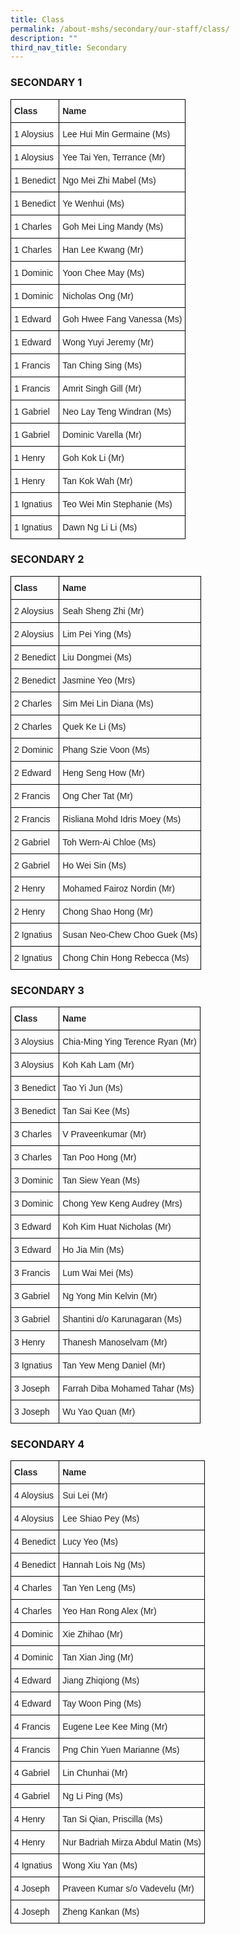```yaml
---
title: Class
permalink: /about-mshs/secondary/our-staff/class/
description: ""
third_nav_title: Secondary
---
```

### SECONDARY 1

<style type="text/css">
.tg  {border-collapse:collapse;border-spacing:0;}
.tg td{border-color:black;border-style:solid;border-width:1px;font-family:Arial, sans-serif;font-size:14px;
  overflow:hidden;padding:10px 5px;word-break:normal;}
.tg th{border-color:black;border-style:solid;border-width:1px;font-family:Arial, sans-serif;font-size:14px;
  font-weight:normal;overflow:hidden;padding:10px 5px;word-break:normal;}
.tg .tg-clhh{background-color:#FFF;color:#222;font-weight:bold;text-align:left;vertical-align:middle}
.tg .tg-1ppo{background-color:#FFF;color:#222;text-align:left;vertical-align:middle}
.tg .tg-tsok{background-color:#FFF;color:#222;text-align:left;vertical-align:top}
</style>
<table class="tg">
<thead>
  <tr>
    <th class="tg-clhh"><span style="color:#222;background-color:transparent">Class</span></th>
    <th class="tg-clhh"><span style="color:#222;background-color:transparent">Name</span></th>
  </tr>
</thead>
<tbody>
  <tr>
    <td class="tg-1ppo"><span style="color:#222;background-color:transparent">1 Aloysius</span></td>
    <td class="tg-1ppo"><span style="color:#222;background-color:transparent">Lee Hui Min Germaine (Ms)  </span></td>
  </tr>
  <tr>
    <td class="tg-1ppo"><span style="color:#222;background-color:transparent">1 Aloysius</span></td>
    <td class="tg-1ppo"><span style="color:#222;background-color:transparent">Yee Tai Yen, Terrance (Mr)</span></td>
  </tr>
  <tr>
    <td class="tg-1ppo"><span style="color:#222;background-color:transparent">1 Benedict </span></td>
    <td class="tg-1ppo"><span style="color:#222;background-color:transparent">Ngo Mei Zhi Mabel (Ms)</span></td>
  </tr>
  <tr>
    <td class="tg-1ppo"><span style="color:#222;background-color:transparent">1 Benedict</span></td>
    <td class="tg-1ppo"><span style="color:#222;background-color:transparent">Ye Wenhui (Ms) </span></td>
  </tr>
  <tr>
    <td class="tg-1ppo"><span style="color:#222;background-color:transparent">1 Charles</span></td>
    <td class="tg-1ppo"><span style="color:#222;background-color:transparent">Goh Mei Ling Mandy (Ms) </span></td>
  </tr>
  <tr>
    <td class="tg-1ppo"><span style="color:#222;background-color:transparent">1 Charles</span></td>
    <td class="tg-tsok">Han Lee Kwang (Mr) </td>
  </tr>
  <tr>
    <td class="tg-1ppo"><span style="color:#222;background-color:transparent">1 Dominic</span></td>
    <td class="tg-1ppo"><span style="color:#222;background-color:transparent">Yoon Chee May (Ms) </span></td>
  </tr>
  <tr>
    <td class="tg-1ppo"><span style="color:#222;background-color:transparent">1 Dominic</span></td>
    <td class="tg-1ppo"><span style="color:#222;background-color:transparent">Nicholas Ong (Mr)</span></td>
  </tr>
  <tr>
    <td class="tg-1ppo"><span style="color:#222;background-color:transparent">1 Edward</span></td>
    <td class="tg-1ppo"><span style="color:#222;background-color:transparent">Goh Hwee Fang Vanessa (Ms) </span></td>
  </tr>
  <tr>
    <td class="tg-1ppo"><span style="color:#222;background-color:transparent">1 Edward</span></td>
    <td class="tg-1ppo"><span style="color:#222;background-color:transparent">Wong Yuyi Jeremy (Mr)</span></td>
  </tr>
  <tr>
    <td class="tg-1ppo"><span style="color:#222;background-color:transparent">1 Francis</span></td>
    <td class="tg-1ppo"><span style="color:#222;background-color:transparent">Tan Ching Sing (Ms) </span></td>
  </tr>
  <tr>
    <td class="tg-1ppo"><span style="color:#222;background-color:transparent">1 Francis</span></td>
    <td class="tg-1ppo"><span style="color:#222;background-color:transparent">Amrit Singh Gill (Mr) </span></td>
  </tr>
  <tr>
    <td class="tg-1ppo"><span style="color:#222;background-color:transparent">1 Gabriel</span></td>
    <td class="tg-1ppo"><span style="color:#222;background-color:transparent">Neo Lay Teng Windran (Ms) </span></td>
  </tr>
  <tr>
    <td class="tg-1ppo"><span style="color:#222;background-color:transparent">1 Gabriel</span></td>
    <td class="tg-1ppo"><span style="color:#222;background-color:transparent">Dominic Varella (Mr)  </span></td>
  </tr>
  <tr>
    <td class="tg-1ppo"><span style="color:#222;background-color:transparent">1 Henry</span></td>
    <td class="tg-1ppo"><span style="color:#222;background-color:transparent">Goh Kok Li (Mr) </span></td>
  </tr>
  <tr>
    <td class="tg-1ppo"><span style="color:#222;background-color:transparent">1 Henry</span></td>
    <td class="tg-1ppo"><span style="color:#222;background-color:transparent">Tan Kok Wah (Mr)</span></td>
  </tr>
  <tr>
    <td class="tg-1ppo"><span style="color:#222;background-color:transparent">1 Ignatius</span></td>
    <td class="tg-1ppo"><span style="color:#222;background-color:transparent">Teo Wei Min Stephanie (Ms)  </span></td>
  </tr>
  <tr>
    <td class="tg-1ppo"><span style="color:#222;background-color:transparent">1 Ignatius</span></td>
    <td class="tg-1ppo"><span style="color:#222;background-color:transparent">Dawn Ng Li Li (Ms) </span></td>
  </tr>
</tbody>
</table>

### SECONDARY 2

<style type="text/css">
.tg  {border-collapse:collapse;border-spacing:0;}
.tg td{border-color:black;border-style:solid;border-width:1px;font-family:Arial, sans-serif;font-size:14px;
  overflow:hidden;padding:10px 5px;word-break:normal;}
.tg th{border-color:black;border-style:solid;border-width:1px;font-family:Arial, sans-serif;font-size:14px;
  font-weight:normal;overflow:hidden;padding:10px 5px;word-break:normal;}
.tg .tg-vl7p{color:#222;text-align:left;vertical-align:middle}
.tg .tg-bb6y{color:#222;font-weight:bold;text-align:left;vertical-align:middle}
.tg .tg-brl1{color:#222;text-align:left;vertical-align:top}
</style>
<table class="tg">
<thead>
  <tr>
    <th class="tg-bb6y"><span style="color:#222;background-color:transparent">Class</span></th>
    <th class="tg-bb6y"><span style="color:#222;background-color:transparent">Name</span></th>
  </tr>
</thead>
<tbody>
  <tr>
    <td class="tg-vl7p"><span style="color:#222;background-color:transparent">2 Aloysius</span></td>
    <td class="tg-vl7p"><span style="color:#222;background-color:transparent">Seah Sheng Zhi (Mr) </span></td>
  </tr>
  <tr>
    <td class="tg-vl7p"><span style="color:#222;background-color:transparent">2 Aloysius</span></td>
    <td class="tg-vl7p"><span style="color:#222;background-color:transparent">Lim Pei Ying (Ms)</span></td>
  </tr>
  <tr>
    <td class="tg-vl7p"><span style="color:#222;background-color:transparent">2 Benedict</span></td>
    <td class="tg-vl7p"><span style="color:#222;background-color:transparent">Liu Dongmei (Ms) </span></td>
  </tr>
  <tr>
    <td class="tg-vl7p"><span style="color:#222;background-color:transparent">2 Benedict </span></td>
    <td class="tg-vl7p"><span style="color:#222;background-color:transparent">Jasmine Yeo (Mrs)</span></td>
  </tr>
  <tr>
    <td class="tg-vl7p"><span style="color:#222;background-color:transparent">2 Charles</span></td>
    <td class="tg-vl7p"><span style="color:#222;background-color:transparent">Sim Mei Lin Diana (Ms)</span></td>
  </tr>
  <tr>
    <td class="tg-vl7p"><span style="color:#222;background-color:transparent">2 Charles</span></td>
    <td class="tg-brl1">Quek Ke Li (Ms) </td>
  </tr>
  <tr>
    <td class="tg-vl7p"><span style="color:#222;background-color:transparent">2 Dominic</span></td>
    <td class="tg-vl7p"><span style="color:#222;background-color:transparent">Phang Szie Voon (Ms) </span></td>
  </tr>
  <tr>
    <td class="tg-vl7p"><span style="color:#222;background-color:transparent">2 Edward</span></td>
    <td class="tg-vl7p"><span style="color:#222;background-color:transparent">Heng Seng How (Mr) </span></td>
  </tr>
  <tr>
    <td class="tg-vl7p"><span style="color:#222;background-color:transparent">2 Francis</span></td>
    <td class="tg-vl7p"><span style="color:#222;background-color:transparent">Ong Cher Tat (Mr)</span></td>
  </tr>
  <tr>
    <td class="tg-vl7p"><span style="color:#222;background-color:transparent">2 Francis</span></td>
    <td class="tg-vl7p"><span style="color:#222;background-color:transparent">Risliana Mohd Idris Moey (Ms)</span></td>
  </tr>
  <tr>
    <td class="tg-vl7p"><span style="color:#222;background-color:transparent">2 Gabriel</span></td>
    <td class="tg-vl7p"><span style="color:#222;background-color:transparent">Toh Wern-Ai Chloe (Ms) </span></td>
  </tr>
  <tr>
    <td class="tg-vl7p"><span style="color:#222;background-color:transparent">2 Gabriel </span></td>
    <td class="tg-vl7p"><span style="color:#222;background-color:transparent">Ho Wei Sin (Ms) </span></td>
  </tr>
  <tr>
    <td class="tg-vl7p"><span style="color:#222;background-color:transparent">2 Henry</span></td>
    <td class="tg-vl7p"><span style="color:#222;background-color:transparent">Mohamed Fairoz Nordin (Mr)</span> <span style="color:#222;background-color:transparent"> </span></td>
  </tr>
  <tr>
    <td class="tg-vl7p"><span style="color:#222;background-color:transparent">2 Henry</span></td>
    <td class="tg-vl7p"><span style="color:#222;background-color:transparent">Chong Shao Hong (Mr)</span></td>
  </tr>
  <tr>
    <td class="tg-vl7p"><span style="color:#222;background-color:transparent">2 Ignatius</span></td>
    <td class="tg-vl7p"><span style="color:#222;background-color:transparent">Susan Neo-Chew Choo Guek (Ms) </span></td>
  </tr>
  <tr>
    <td class="tg-vl7p"><span style="color:#222;background-color:transparent">2 Ignatius </span><br></td>
    <td class="tg-vl7p"><span style="color:#222;background-color:transparent">Chong Chin Hong Rebecca (Ms)</span><br></td>
  </tr>
</tbody>
</table>

### SECONDARY 3

<style type="text/css">
.tg  {border-collapse:collapse;border-spacing:0;}
.tg td{border-color:black;border-style:solid;border-width:1px;font-family:Arial, sans-serif;font-size:14px;
  overflow:hidden;padding:10px 5px;word-break:normal;}
.tg th{border-color:black;border-style:solid;border-width:1px;font-family:Arial, sans-serif;font-size:14px;
  font-weight:normal;overflow:hidden;padding:10px 5px;word-break:normal;}
.tg .tg-vl7p{color:#222;text-align:left;vertical-align:middle}
.tg .tg-bb6y{color:#222;font-weight:bold;text-align:left;vertical-align:middle}
</style>
<table class="tg">
<thead>
  <tr>
    <th class="tg-bb6y"><span style="color:#222;background-color:transparent">Class</span></th>
    <th class="tg-bb6y"><span style="color:#222;background-color:transparent">Name</span></th>
  </tr>
</thead>
<tbody>
  <tr>
    <td class="tg-vl7p"><span style="color:#222;background-color:transparent">3 Aloysius</span></td>
    <td class="tg-vl7p"><span style="color:#222;background-color:transparent">Chia-Ming Ying Terence Ryan (Mr) </span></td>
  </tr>
  <tr>
    <td class="tg-vl7p"><span style="color:#222;background-color:transparent">3 Aloysius </span></td>
    <td class="tg-vl7p"><span style="color:#222;background-color:transparent">Koh Kah Lam (Mr)</span></td>
  </tr>
  <tr>
    <td class="tg-vl7p"><span style="color:#222;background-color:transparent">3 Benedict</span></td>
    <td class="tg-vl7p"><span style="color:#222;background-color:transparent">Tao Yi Jun (Ms)</span></td>
  </tr>
  <tr>
    <td class="tg-vl7p"><span style="color:#222;background-color:transparent">3 Benedict </span></td>
    <td class="tg-vl7p"><span style="color:#222;background-color:transparent">Tan Sai Kee (Ms) </span></td>
  </tr>
  <tr>
    <td class="tg-vl7p"><span style="color:#222;background-color:transparent">3 Charles</span></td>
    <td class="tg-vl7p"><span style="color:#222;background-color:transparent">V Praveenkumar (Mr) </span></td>
  </tr>
  <tr>
    <td class="tg-vl7p"><span style="color:#222;background-color:transparent">3 Charles </span></td>
    <td class="tg-vl7p"><span style="color:#222;background-color:transparent">Tan Poo Hong (Mr) </span></td>
  </tr>
  <tr>
    <td class="tg-vl7p"><span style="color:#222;background-color:transparent">3 Dominic</span></td>
    <td class="tg-vl7p"><span style="color:#222;background-color:transparent">Tan Siew Yean (Ms) </span></td>
  </tr>
  <tr>
    <td class="tg-vl7p"><span style="color:#222;background-color:transparent">3 Dominic </span></td>
    <td class="tg-vl7p"><span style="color:#222;background-color:transparent">Chong Yew Keng Audrey (Mrs) </span></td>
  </tr>
  <tr>
    <td class="tg-vl7p"><span style="color:#222;background-color:transparent">3 Edward</span></td>
    <td class="tg-vl7p"><span style="color:#222;background-color:transparent">Koh Kim Huat Nicholas (Mr) </span></td>
  </tr>
  <tr>
    <td class="tg-vl7p"><span style="color:#222;background-color:transparent">3 Edward </span></td>
    <td class="tg-vl7p"><span style="color:#222;background-color:transparent">Ho Jia Min (Ms) </span></td>
  </tr>
  <tr>
    <td class="tg-vl7p"><span style="color:#222;background-color:transparent">3 Francis</span></td>
    <td class="tg-vl7p"><span style="color:#222;background-color:transparent">Lum Wai Mei (Ms) </span></td>
  </tr>
  <tr>
    <td class="tg-vl7p"><span style="color:#222;background-color:transparent">3 Gabriel</span></td>
    <td class="tg-vl7p"><span style="color:#222;background-color:transparent">Ng Yong Min Kelvin (Mr) </span></td>
  </tr>
  <tr>
    <td class="tg-vl7p"><span style="color:#222;background-color:transparent">3 Gabriel</span></td>
    <td class="tg-vl7p"><span style="color:#222;background-color:transparent">Shantini d/o Karunagaran (Ms) </span></td>
  </tr>
  <tr>
    <td class="tg-vl7p"><span style="color:#222;background-color:transparent">3 Henry</span></td>
    <td class="tg-vl7p"><span style="color:#222;background-color:transparent">Thanesh Manoselvam (Mr) </span></td>
  </tr>
  <tr>
    <td class="tg-vl7p"><span style="color:#222;background-color:transparent">3 Ignatius</span></td>
    <td class="tg-vl7p"><span style="color:#222;background-color:transparent">Tan Yew Meng Daniel (Mr)</span></td>
  </tr>
  <tr>
    <td class="tg-vl7p"><span style="color:#222;background-color:transparent">3 Joseph</span></td>
    <td class="tg-vl7p"><span style="color:#222;background-color:transparent">Farrah Diba Mohamed Tahar (Ms)</span></td>
  </tr>
  <tr>
    <td class="tg-vl7p"><span style="color:#222;background-color:transparent">3 Joseph</span></td>
    <td class="tg-vl7p"><span style="color:#222;background-color:transparent">Wu Yao Quan (Mr)</span></td>
  </tr>
</tbody>
</table>

### SECONDARY 4

<style type="text/css">
.tg  {border-collapse:collapse;border-spacing:0;}
.tg td{border-color:black;border-style:solid;border-width:1px;font-family:Arial, sans-serif;font-size:14px;
  overflow:hidden;padding:10px 5px;word-break:normal;}
.tg th{border-color:black;border-style:solid;border-width:1px;font-family:Arial, sans-serif;font-size:14px;
  font-weight:normal;overflow:hidden;padding:10px 5px;word-break:normal;}
.tg .tg-vl7p{color:#222;text-align:left;vertical-align:middle}
.tg .tg-bb6y{color:#222;font-weight:bold;text-align:left;vertical-align:middle}
</style>
<table class="tg">
<thead>
  <tr>
    <th class="tg-bb6y"><span style="color:#222;background-color:transparent">Class</span></th>
    <th class="tg-bb6y"><span style="color:#222;background-color:transparent">Name</span></th>
  </tr>
</thead>
<tbody>
  <tr>
    <td class="tg-vl7p"><span style="color:#222;background-color:transparent">4 Aloysius </span></td>
    <td class="tg-vl7p"><span style="color:#222;background-color:transparent">Sui Lei (Mr)</span></td>
  </tr>
  <tr>
    <td class="tg-vl7p"><span style="color:#222;background-color:transparent">4 Aloysius  </span></td>
    <td class="tg-vl7p"><span style="color:#222;background-color:transparent">Lee Shiao Pey (Ms) </span></td>
  </tr>
  <tr>
    <td class="tg-vl7p"><span style="color:#222;background-color:transparent">4 Benedict  </span></td>
    <td class="tg-vl7p"><span style="color:#222;background-color:transparent">Lucy Yeo (Ms)</span></td>
  </tr>
  <tr>
    <td class="tg-vl7p"><span style="color:#222;background-color:transparent">4 Benedict  </span></td>
    <td class="tg-vl7p"><span style="color:#222;background-color:transparent">Hannah Lois Ng (Ms) </span></td>
  </tr>
  <tr>
    <td class="tg-vl7p"><span style="color:#222;background-color:transparent">4 Charles </span></td>
    <td class="tg-vl7p"><span style="color:#222;background-color:transparent">Tan Yen Leng (Ms)</span></td>
  </tr>
  <tr>
    <td class="tg-vl7p"><span style="color:#222;background-color:transparent">4 Charles </span></td>
    <td class="tg-vl7p"><span style="color:#222;background-color:transparent">Yeo Han Rong Alex (Mr) </span></td>
  </tr>
  <tr>
    <td class="tg-vl7p"><span style="color:#222;background-color:transparent">4 Dominic </span></td>
    <td class="tg-vl7p"><span style="color:#222;background-color:transparent">Xie Zhihao (Mr) </span></td>
  </tr>
  <tr>
    <td class="tg-vl7p"><span style="color:#222;background-color:transparent">4 Dominic </span></td>
    <td class="tg-vl7p"><span style="color:#222;background-color:transparent">Tan Xian Jing (Mr) </span></td>
  </tr>
  <tr>
    <td class="tg-vl7p"><span style="color:#222;background-color:transparent">4 Edward</span></td>
    <td class="tg-vl7p"><span style="color:#222;background-color:transparent">Jiang Zhiqiong (Ms) </span></td>
  </tr>
  <tr>
    <td class="tg-vl7p"><span style="color:#222;background-color:transparent">4 Edward</span></td>
    <td class="tg-vl7p"><span style="color:#222;background-color:transparent">Tay Woon Ping (Ms) </span></td>
  </tr>
  <tr>
    <td class="tg-vl7p"><span style="color:#222;background-color:transparent">4 Francis</span></td>
    <td class="tg-vl7p"><span style="color:#222;background-color:transparent">Eugene Lee Kee Ming (Mr) </span></td>
  </tr>
  <tr>
    <td class="tg-vl7p"><span style="color:#222;background-color:transparent">4 Francis</span></td>
    <td class="tg-vl7p"><span style="color:#222;background-color:transparent">Png Chin Yuen Marianne (Ms) </span></td>
  </tr>
  <tr>
    <td class="tg-vl7p"><span style="color:#222;background-color:transparent">4 Gabriel</span></td>
    <td class="tg-vl7p"><span style="color:#222;background-color:transparent">Lin Chunhai (Mr)</span></td>
  </tr>
  <tr>
    <td class="tg-vl7p"><span style="color:#222;background-color:transparent">4 Gabriel</span></td>
    <td class="tg-vl7p"><span style="color:#222;background-color:transparent">Ng Li Ping (Ms) </span></td>
  </tr>
  <tr>
    <td class="tg-vl7p"><span style="color:#222;background-color:transparent">4 Henry</span></td>
    <td class="tg-vl7p"><span style="color:#222;background-color:transparent">Tan Si Qian, Priscilla (Ms) </span></td>
  </tr>
  <tr>
    <td class="tg-vl7p"><span style="color:#222;background-color:transparent">4 Henry</span></td>
    <td class="tg-vl7p"><span style="color:#222;background-color:transparent">Nur Badriah Mirza Abdul Matin (Ms) </span></td>
  </tr>
  <tr>
    <td class="tg-vl7p"><span style="color:#222;background-color:transparent">4 Ignatius</span></td>
    <td class="tg-vl7p"><span style="color:#222;background-color:transparent">Wong Xiu Yan (Ms) </span></td>
  </tr>
  <tr>
    <td class="tg-vl7p"><span style="color:#222;background-color:transparent">4 Joseph</span></td>
    <td class="tg-vl7p"><span style="color:#222;background-color:transparent">Praveen Kumar s/o Vadevelu (Mr)  </span></td>
  </tr>
  <tr>
    <td class="tg-vl7p"><span style="color:#222;background-color:transparent">4 Joseph</span></td>
    <td class="tg-vl7p"><span style="color:#222;background-color:transparent">Zheng Kankan (Ms)</span></td>
  </tr>
</tbody>
</table>